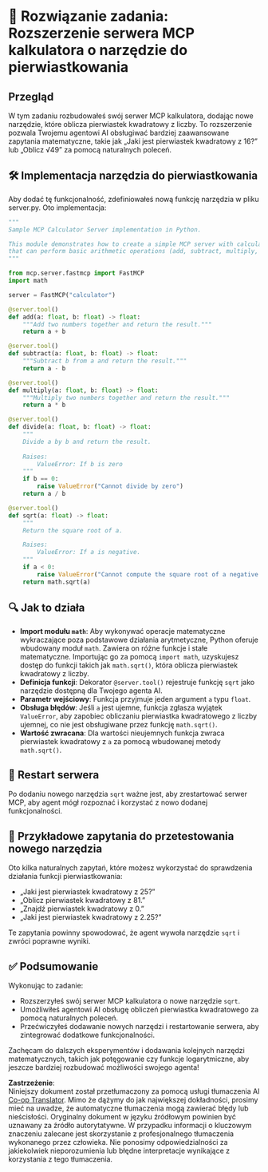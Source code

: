 <!--
CO_OP_TRANSLATOR_METADATA:
{
  "original_hash": "e9490aedc71f99bc774af57b207a7adb",
  "translation_date": "2025-07-13T21:52:18+00:00",
  "source_file": "03-GettingStarted/07-aitk/solution/README.md",
  "language_code": "pl"
}
-->
# 📘 Rozwiązanie zadania: Rozszerzenie serwera MCP kalkulatora o narzędzie do pierwiastkowania

## Przegląd
W tym zadaniu rozbudowałeś swój serwer MCP kalkulatora, dodając nowe narzędzie, które oblicza pierwiastek kwadratowy z liczby. To rozszerzenie pozwala Twojemu agentowi AI obsługiwać bardziej zaawansowane zapytania matematyczne, takie jak „Jaki jest pierwiastek kwadratowy z 16?” lub „Oblicz √49” za pomocą naturalnych poleceń.

## 🛠️ Implementacja narzędzia do pierwiastkowania
Aby dodać tę funkcjonalność, zdefiniowałeś nową funkcję narzędzia w pliku server.py. Oto implementacja:

```python
"""
Sample MCP Calculator Server implementation in Python.

This module demonstrates how to create a simple MCP server with calculator tools
that can perform basic arithmetic operations (add, subtract, multiply, divide).
"""

from mcp.server.fastmcp import FastMCP
import math

server = FastMCP("calculator")

@server.tool()
def add(a: float, b: float) -> float:
    """Add two numbers together and return the result."""
    return a + b

@server.tool()
def subtract(a: float, b: float) -> float:
    """Subtract b from a and return the result."""
    return a - b

@server.tool()
def multiply(a: float, b: float) -> float:
    """Multiply two numbers together and return the result."""
    return a * b

@server.tool()
def divide(a: float, b: float) -> float:
    """
    Divide a by b and return the result.
    
    Raises:
        ValueError: If b is zero
    """
    if b == 0:
        raise ValueError("Cannot divide by zero")
    return a / b

@server.tool()
def sqrt(a: float) -> float:
    """
    Return the square root of a.

    Raises:
        ValueError: If a is negative.
    """
    if a < 0:
        raise ValueError("Cannot compute the square root of a negative number.")
    return math.sqrt(a)
```

## 🔍 Jak to działa

- **Import modułu `math`**: Aby wykonywać operacje matematyczne wykraczające poza podstawowe działania arytmetyczne, Python oferuje wbudowany moduł `math`. Zawiera on różne funkcje i stałe matematyczne. Importując go za pomocą `import math`, uzyskujesz dostęp do funkcji takich jak `math.sqrt()`, która oblicza pierwiastek kwadratowy z liczby.
- **Definicja funkcji**: Dekorator `@server.tool()` rejestruje funkcję `sqrt` jako narzędzie dostępną dla Twojego agenta AI.
- **Parametr wejściowy**: Funkcja przyjmuje jeden argument `a` typu `float`.
- **Obsługa błędów**: Jeśli `a` jest ujemne, funkcja zgłasza wyjątek `ValueError`, aby zapobiec obliczaniu pierwiastka kwadratowego z liczby ujemnej, co nie jest obsługiwane przez funkcję `math.sqrt()`.
- **Wartość zwracana**: Dla wartości nieujemnych funkcja zwraca pierwiastek kwadratowy z `a` za pomocą wbudowanej metody `math.sqrt()`.

## 🔄 Restart serwera
Po dodaniu nowego narzędzia `sqrt` ważne jest, aby zrestartować serwer MCP, aby agent mógł rozpoznać i korzystać z nowo dodanej funkcjonalności.

## 💬 Przykładowe zapytania do przetestowania nowego narzędzia
Oto kilka naturalnych zapytań, które możesz wykorzystać do sprawdzenia działania funkcji pierwiastkowania:

- „Jaki jest pierwiastek kwadratowy z 25?”
- „Oblicz pierwiastek kwadratowy z 81.”
- „Znajdź pierwiastek kwadratowy z 0.”
- „Jaki jest pierwiastek kwadratowy z 2.25?”

Te zapytania powinny spowodować, że agent wywoła narzędzie `sqrt` i zwróci poprawne wyniki.

## ✅ Podsumowanie
Wykonując to zadanie:

- Rozszerzyłeś swój serwer MCP kalkulatora o nowe narzędzie `sqrt`.
- Umożliwiłeś agentowi AI obsługę obliczeń pierwiastka kwadratowego za pomocą naturalnych poleceń.
- Przećwiczyłeś dodawanie nowych narzędzi i restartowanie serwera, aby zintegrować dodatkowe funkcjonalności.

Zachęcam do dalszych eksperymentów i dodawania kolejnych narzędzi matematycznych, takich jak potęgowanie czy funkcje logarytmiczne, aby jeszcze bardziej rozbudować możliwości swojego agenta!

**Zastrzeżenie**:  
Niniejszy dokument został przetłumaczony za pomocą usługi tłumaczenia AI [Co-op Translator](https://github.com/Azure/co-op-translator). Mimo że dążymy do jak największej dokładności, prosimy mieć na uwadze, że automatyczne tłumaczenia mogą zawierać błędy lub nieścisłości. Oryginalny dokument w języku źródłowym powinien być uznawany za źródło autorytatywne. W przypadku informacji o kluczowym znaczeniu zalecane jest skorzystanie z profesjonalnego tłumaczenia wykonanego przez człowieka. Nie ponosimy odpowiedzialności za jakiekolwiek nieporozumienia lub błędne interpretacje wynikające z korzystania z tego tłumaczenia.